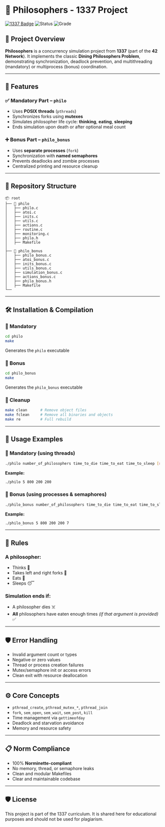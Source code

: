 # 🧠 Philosophers - 1337 Project

[![1337 Badge](https://img.shields.io/badge/1337-Project-blue)](https://www.42network.org/) 
![Status](https://img.shields.io/badge/Status-Completed-brightgreen) ![Grade](https://img.shields.io/badge/Grade-125%2F100-success)

## 📜 Project Overview

**Philosophers** is a concurrency simulation project from **1337** (part of the **42 Network**). It implements the classic **Dining Philosophers Problem**, demonstrating synchronization, deadlock prevention, and multithreading (mandatory) or multiprocess (bonus) coordination.

---

## 🚀 Features

### ✅ Mandatory Part – `philo`

* Uses **POSIX threads** (`pthreads`)
* Synchronizes forks using **mutexes**
* Simulates philosopher life cycle: **thinking**, **eating**, **sleeping**
* Ends simulation upon death or after optional meal count

### ➕ Bonus Part – `philo_bonus`

* Uses **separate processes** (`fork`)
* Synchronization with **named semaphores**
* Prevents deadlocks and zombie processes
* Centralized printing and resource cleanup

---

## 📂 Repository Structure

```plaintext
📦 root
├── 📂 philo
│   ├── philo.c
│   ├── atoi.c
│   ├── inits.c
│   ├── utils.c
│   ├── actions.c
│   ├── routine.c
│   ├── monitoring.c
│   ├── philo.h
│   ├── Makefile
│
├── 📂 philo_bonus
│   ├── philo_bonus.c     
│   ├── atoi_bonus.c
│   ├── inits_bonus.c
│   ├── utils_bonus.c
│   ├── simulation_bonus.c
│   ├── actions_bonus.c
│   ├── philo_bonus.h
│   ├── Makefile
└──
```

---

## 🛠️ Installation & Compilation

### 📌 Mandatory

```bash
cd philo
make
```

Generates the `philo` executable

### 📌 Bonus

```bash
cd philo_bonus
make
```

Generates the `philo_bonus` executable

### 🔧 Cleanup

```bash
make clean      # Remove object files  
make fclean     # Remove all binaries and objects  
make re         # Full rebuild  
```

---

## 📖 Usage Examples

### 🧵 Mandatory (using threads)

```bash
./philo number_of_philosophers time_to_die time_to_eat time_to_sleep [number_of_times_each_philosopher_must_eat]
```

**Example:**

```bash
./philo 5 800 200 200
```

### 🧨 Bonus (using processes & semaphores)

```bash
./philo_bonus number_of_philosophers time_to_die time_to_eat time_to_sleep [number_of_times_each_philosopher_must_eat]
```

**Example:**

```bash
./philo_bonus 5 800 200 200 7
```

---

## 📏 Rules

### A philosopher:

* Thinks 💭
* Takes left and right forks 🍴
* Eats 🍝
* Sleeps 😴

### Simulation ends if:

* A philosopher dies ☠️
* **All** philosophers have eaten enough times *(if that argument is provided)* ✅

---

## 🛡️ Error Handling

* Invalid argument count or types
* Negative or zero values
* Thread or process creation failures
* Mutex/semaphore init or access errors
* Clean exit with resource deallocation

---

## ⚙️ Core Concepts

* `pthread_create`, `pthread_mutex_*`, `pthread_join`
* `fork`, `sem_open`, `sem_wait`, `sem_post`, `kill`
* Time management via `gettimeofday`
* Deadlock and starvation avoidance
* Memory and resource safety

---

## 📋 Norm Compliance

* 100% **Norminette-compliant**
* No memory, thread, or semaphore leaks
* Clean and modular Makefiles
* Clear and maintainable codebase

---

## 🛡️ License 

This project is part of the 1337 curriculum. It is shared here for educational purposes and should not be used for plagiarism.

